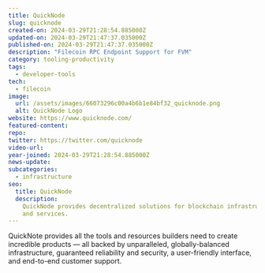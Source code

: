```yaml
---
title: QuickNode
slug: quicknode
created-on: 2024-03-29T21:28:54.885000Z
updated-on: 2024-03-29T21:47:37.035000Z
published-on: 2024-03-29T21:47:37.035000Z
description: "Filecoin RPC Endpoint Support for FVM"
category: tooling-productivity
tags:
  - developer-tools
tech:
  - filecoin
image:
  url: /assets/images/66073296c00a4b6b1e84bf32_quicknode.png
  alt: QuickNode Logo
website: https://www.quicknode.com/
featured-content:
repo:
twitter: https://twitter.com/quicknode
video-url:
year-joined: 2024-03-29T21:28:54.885000Z
news-update:
subcategories:
  - infrastructure
seo:
  title: QuickNode
  description:
    QuickNode provides decentralized solutions for blockchain infrastructure
    and services.
---
```


QuickNote provides all the tools and resources builders need to create incredible products — all backed by unparalleled, globally-balanced infrastructure, guaranteed reliability and security, a user-friendly interface, and end-to-end customer support.
